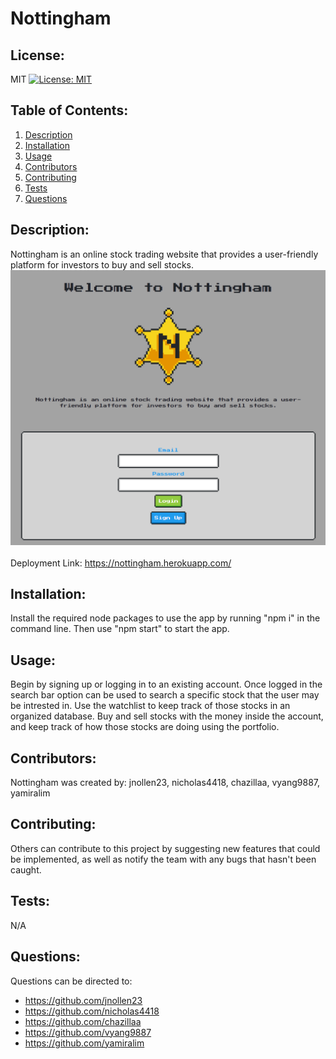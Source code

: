 # Nottingham
  ## License:
  MIT [![License: MIT](https://img.shields.io/badge/License-MIT-yellow.svg)](https://opensource.org/licenses/MIT)  
  ## Table of Contents:
  1. [Description](#description)
  2. [Installation](#installation)
  3. [Usage](#usage)
  4. [Contributors](#Contributors)
  5. [Contributing](#Contributing)
  6. [Tests](#tests)
  7. [Questions](#questions)  
  ## Description:
  Nottingham is an online stock trading website that provides a user-friendly platform for investors to buy and sell stocks.
  &nbsp;  
  ![Alt text](public/images/NOTTINGHAM-SS.PNG)
  &nbsp;  
  Deployment Link: https://nottingham.herokuapp.com/
  &nbsp;  
  ## Installation:
  Install the required node packages to use the app by running "npm i" in the command line. Then use "npm start" to start the app.
  &nbsp;  
  ## Usage:
  Begin by signing up or logging in to an existing account. Once logged in the search bar option can be used to search a specific stock that the user may be intrested in. Use the watchlist to keep track of those stocks in an organized database. Buy and sell stocks with the money inside the account, and keep track of how those stocks are doing using the portfolio.
  &nbsp;  
  ## Contributors:
  Nottingham was created by: jnollen23, nicholas4418, chazillaa, vyang9887, yamiralim
  &nbsp;  
  ## Contributing:
  Others can contribute to this project by suggesting new features that could be implemented, as well as notify the team with any bugs that hasn't been caught.
  &nbsp;  
  ## Tests:
  N/A
  &nbsp;  
  ## Questions:
  Questions can be directed to: 
   - https://github.com/jnollen23
   - https://github.com/nicholas4418
   - https://github.com/chazillaa
   - https://github.com/vyang9887
   - https://github.com/yamiralim